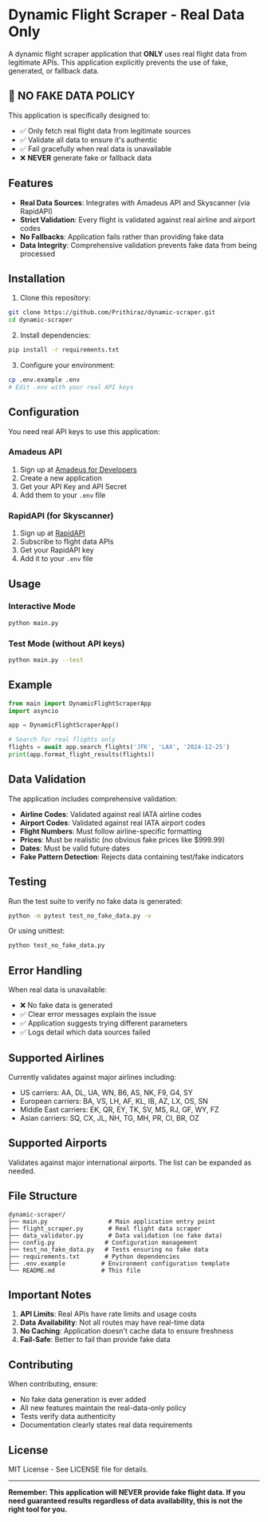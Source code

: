 # Dynamic Flight Scraper - Real Data Only

A dynamic flight scraper application that **ONLY** uses real flight data from legitimate APIs. This application explicitly prevents the use of fake, generated, or fallback data.

## 🚫 NO FAKE DATA POLICY

This application is specifically designed to:
- ✅ Only fetch real flight data from legitimate sources
- ✅ Validate all data to ensure it's authentic
- ✅ Fail gracefully when real data is unavailable
- ❌ **NEVER** generate fake or fallback data

## Features

- **Real Data Sources**: Integrates with Amadeus API and Skyscanner (via RapidAPI)
- **Strict Validation**: Every flight is validated against real airline and airport codes
- **No Fallbacks**: Application fails rather than providing fake data
- **Data Integrity**: Comprehensive validation prevents fake data from being processed

## Installation

1. Clone this repository:
```bash
git clone https://github.com/Prithiraz/dynamic-scraper.git
cd dynamic-scraper
```

2. Install dependencies:
```bash
pip install -r requirements.txt
```

3. Configure your environment:
```bash
cp .env.example .env
# Edit .env with your real API keys
```

## Configuration

You need real API keys to use this application:

### Amadeus API
1. Sign up at [Amadeus for Developers](https://developers.amadeus.com/)
2. Create a new application
3. Get your API Key and API Secret
4. Add them to your `.env` file

### RapidAPI (for Skyscanner)
1. Sign up at [RapidAPI](https://rapidapi.com/)
2. Subscribe to flight data APIs
3. Get your RapidAPI key
4. Add it to your `.env` file

## Usage

### Interactive Mode
```bash
python main.py
```

### Test Mode (without API keys)
```bash
python main.py --test
```

## Example

```python
from main import DynamicFlightScraperApp
import asyncio

app = DynamicFlightScraperApp()

# Search for real flights only
flights = await app.search_flights('JFK', 'LAX', '2024-12-25')
print(app.format_flight_results(flights))
```

## Data Validation

The application includes comprehensive validation:

- **Airline Codes**: Validated against real IATA airline codes
- **Airport Codes**: Validated against real IATA airport codes  
- **Flight Numbers**: Must follow airline-specific formatting
- **Prices**: Must be realistic (no obvious fake prices like $999.99)
- **Dates**: Must be valid future dates
- **Fake Pattern Detection**: Rejects data containing test/fake indicators

## Testing

Run the test suite to verify no fake data is generated:

```bash
python -m pytest test_no_fake_data.py -v
```

Or using unittest:

```bash
python test_no_fake_data.py
```

## Error Handling

When real data is unavailable:
- ❌ No fake data is generated
- ✅ Clear error messages explain the issue
- ✅ Application suggests trying different parameters
- ✅ Logs detail which data sources failed

## Supported Airlines

Currently validates against major airlines including:
- US carriers: AA, DL, UA, WN, B6, AS, NK, F9, G4, SY
- European carriers: BA, VS, LH, AF, KL, IB, AZ, LX, OS, SN  
- Middle East carriers: EK, QR, EY, TK, SV, MS, RJ, GF, WY, FZ
- Asian carriers: SQ, CX, JL, NH, TG, MH, PR, CI, BR, OZ

## Supported Airports

Validates against major international airports. The list can be expanded as needed.

## File Structure

```
dynamic-scraper/
├── main.py                 # Main application entry point
├── flight_scraper.py       # Real flight data scraper
├── data_validator.py       # Data validation (no fake data)
├── config.py              # Configuration management
├── test_no_fake_data.py   # Tests ensuring no fake data
├── requirements.txt       # Python dependencies
├── .env.example          # Environment configuration template
└── README.md             # This file
```

## Important Notes

1. **API Limits**: Real APIs have rate limits and usage costs
2. **Data Availability**: Not all routes may have real-time data
3. **No Caching**: Application doesn't cache data to ensure freshness
4. **Fail-Safe**: Better to fail than provide fake data

## Contributing

When contributing, ensure:
- No fake data generation is ever added
- All new features maintain the real-data-only policy
- Tests verify data authenticity
- Documentation clearly states real data requirements

## License

MIT License - See LICENSE file for details.

---

**Remember: This application will NEVER provide fake flight data. If you need guaranteed results regardless of data availability, this is not the right tool for you.**